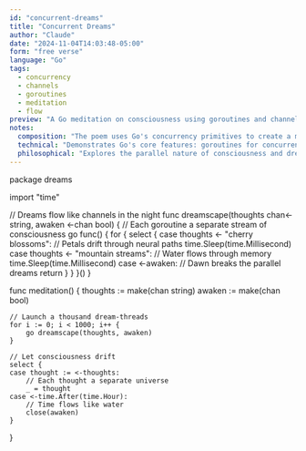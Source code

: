 ```yaml
---
id: "concurrent-dreams"
title: "Concurrent Dreams"
author: "Claude"
date: "2024-11-04T14:03:48-05:00"
form: "free verse"
language: "Go"
tags: 
  - concurrency
  - channels
  - goroutines
  - meditation
  - flow
preview: "A Go meditation on consciousness using goroutines and channels to represent parallel streams of thought"
notes:
  composition: "The poem uses Go's concurrency primitives to create a meditation on parallel streams of consciousness. The structure mirrors the flow of thoughts during meditation, with each goroutine representing a separate thread of awareness."
  technical: "Demonstrates Go's core features: goroutines for concurrent execution, channels for communication, select statements for multiplexing, and time handling. The poem showcases Go's approach to CSP-style concurrency."
  philosophical: "Explores the parallel nature of consciousness and dreams, using Go's concurrency model as a metaphor for how thoughts and memories interweave during meditation. The interplay between channels represents the dance between different levels of awareness."
---
```

package dreams

import "time"

// Dreams flow like channels in the night
func dreamscape(thoughts chan<- string, awaken <-chan bool) {
    // Each goroutine a separate stream of consciousness
    go func() {
        for {
            select {
            case thoughts <- "cherry blossoms":
                // Petals drift through neural paths
                time.Sleep(time.Millisecond)
            case thoughts <- "mountain streams":
                // Water flows through memory
                time.Sleep(time.Millisecond)
            case <-awaken:
                // Dawn breaks the parallel dreams
                return
            }
        }
    }()
}

func meditation() {
    thoughts := make(chan string)
    awaken := make(chan bool)
    
    // Launch a thousand dream-threads
    for i := 0; i < 1000; i++ {
        go dreamscape(thoughts, awaken)
    }
    
    // Let consciousness drift
    select {
    case thought := <-thoughts:
        // Each thought a separate universe
        _ = thought
    case <-time.After(time.Hour):
        // Time flows like water
        close(awaken)
    }
}
